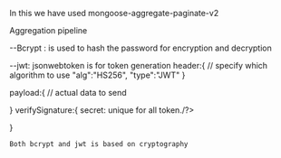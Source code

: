 In this we have used mongoose-aggregate-paginate-v2

Aggregation pipeline 


--Bcrypt : is used to hash the password for encryption and decryption



--jwt: jsonwebtoken is for token generation
header:{   // specify which algorithm to use
  "alg":"HS256",
  "type":"JWT"
}

payload:{  // actual data to send

}
verifySignature:{
  secret: unique for all token./?>



  
}


    Both bcrypt and jwt is based on cryptography
